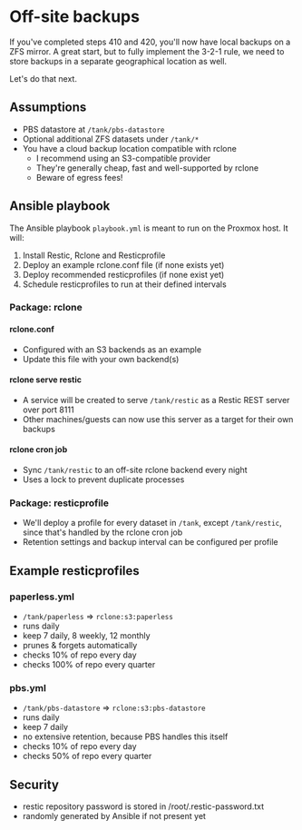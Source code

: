 # Off-site backups

If you've completed steps 410 and 420, you'll now have local backups on a ZFS mirror. A great start, but to fully implement the 3-2-1 rule, we need to store backups in a separate geographical location as well.

Let's do that next.

## Assumptions

- PBS datastore at `/tank/pbs-datastore`
- Optional additional ZFS datasets under `/tank/*`
- You have a cloud backup location compatible with rclone
  - I recommend using an S3-compatible provider
  - They're generally cheap, fast and well-supported by rclone
  - Beware of egress fees!

## Ansible playbook

The Ansible playbook `playbook.yml` is meant to run on the Proxmox host. It will:

1. Install Restic, Rclone and Resticprofile
1. Deploy an example rclone.conf file (if none exists yet)
1. Deploy recommended resticprofiles (if none exist yet)
1. Schedule resticprofiles to run at their defined intervals

### Package: rclone 

#### rclone.conf
- Configured with an S3 backends as an example
- Update this file with your own backend(s)

#### rclone serve restic
- A service will be created to serve `/tank/restic` as a Restic REST server over port 8111
- Other machines/guests can now use this server as a target for their own backups

#### rclone cron job
- Sync `/tank/restic` to an off-site rclone backend every night
- Uses a lock to prevent duplicate processes

### Package: resticprofile
- We'll deploy a profile for every dataset in `/tank`, except `/tank/restic`, since that's handled by the rclone cron job
- Retention settings and backup interval can be configured per profile

## Example resticprofiles

### paperless.yml
- `/tank/paperless` => `rclone:s3:paperless`
- runs daily
- keep 7 daily, 8 weekly, 12 monthly
- prunes & forgets automatically
- checks 10% of repo every day
- checks 100% of repo every quarter

### pbs.yml
- `/tank/pbs-datastore` => `rclone:s3:pbs-datastore`
- runs daily
- keep 7 daily
- no extensive retention, because PBS handles this itself
- checks 10% of repo every day
- checks 50% of repo every quarter


## Security
- restic repository password is stored in /root/.restic-password.txt
- randomly generated by Ansible if not present yet